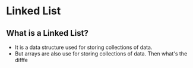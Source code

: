 # Linked List

## What is a Linked List?
- It is a data structure used for storing collections of data.
- But arrays are also use for storing collections of data. Then what's the difffe